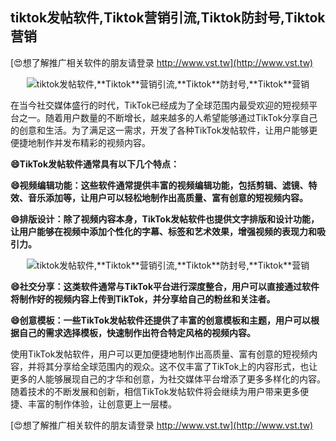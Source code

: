 ## **tiktok发帖软件,**Tiktok**营销引流,**Tiktok**防封号,**Tiktok**营销**

[😍想了解推广相关软件的朋友请登录 http://www.vst.tw](http://www.vst.tw)

 <center><img src="https://vst.tw/MP4/tuiguang/png/4.png" alt="tiktok发帖软件,**Tiktok**营销引流,**Tiktok**防封号,**Tiktok**营销"></center>

在当今社交媒体盛行的时代，TikTok已经成为了全球范围内最受欢迎的短视频平台之一。随着用户数量的不断增长，越来越多的人希望能够通过TikTok分享自己的创意和生活。为了满足这一需求，开发了各种TikTok发帖软件，让用户能够更便捷地制作并发布精彩的视频内容。

**😄TikTok发帖软件通常具有以下几个特点：**

**😄视频编辑功能：这些软件通常提供丰富的视频编辑功能，包括剪辑、滤镜、特效、音乐添加等，让用户可以轻松地制作出高质量、富有创意的短视频内容。**

**😄排版设计：除了视频内容本身，TikTok发帖软件也提供文字排版和设计功能，让用户能够在视频中添加个性化的字幕、标签和艺术效果，增强视频的表现力和吸引力。**

 <center><img src="https://vst.tw/MP4/tuiguang/png/3.png" alt="tiktok发帖软件,**Tiktok**营销引流,**Tiktok**防封号,**Tiktok**营销"></center>

**😄社交分享：这类软件通常与TikTok平台进行深度整合，用户可以直接通过软件将制作好的视频内容上传到TikTok，并分享给自己的粉丝和关注者。**

**😄创意模板：一些TikTok发帖软件还提供了丰富的创意模板和主题，用户可以根据自己的需求选择模板，快速制作出符合特定风格的视频内容。**

使用TikTok发帖软件，用户可以更加便捷地制作出高质量、富有创意的短视频内容，并将其分享给全球范围内的观众。这不仅丰富了TikTok上的内容形式，也让更多的人能够展现自己的才华和创意，为社交媒体平台增添了更多多样化的内容。随着技术的不断发展和创新，相信TikTok发帖软件将会继续为用户带来更多便捷、丰富的制作体验，让创意更上一层楼。

[😍想了解推广相关软件的朋友请登录 http://www.vst.tw](http://www.vst.tw)



